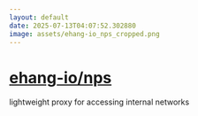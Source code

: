 ```yaml
---
layout: default
date: 2025-07-13T04:07:52.302880
image: assets/ehang-io_nps_cropped.png
---
```


# [ehang-io/nps](https://github.com/ehang-io/nps)

lightweight proxy for accessing internal networks
